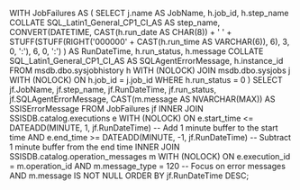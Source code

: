 WITH JobFailures AS (
    SELECT 
        j.name AS JobName,
        h.job_id,
        h.step_name COLLATE SQL_Latin1_General_CP1_CI_AS AS step_name,
        CONVERT(DATETIME, 
            CAST(h.run_date AS CHAR(8)) + ' ' + 
            STUFF(STUFF(RIGHT('000000' + CAST(h.run_time AS VARCHAR(6)), 6), 3, 0, ':'), 6, 0, ':')
        ) AS RunDateTime,
        h.run_status,
        h.message COLLATE SQL_Latin1_General_CP1_CI_AS AS SQLAgentErrorMessage,
        h.instance_id
    FROM msdb.dbo.sysjobhistory h WITH (NOLOCK)
    JOIN msdb.dbo.sysjobs j WITH (NOLOCK) ON h.job_id = j.job_id
    WHERE h.run_status = 0
)
SELECT 
    jf.JobName,
    jf.step_name,
    jf.RunDateTime,
    jf.run_status,
    jf.SQLAgentErrorMessage,
    CAST(m.message AS NVARCHAR(MAX)) AS SSISErrorMessage
FROM JobFailures jf
INNER JOIN SSISDB.catalog.executions e WITH (NOLOCK)
    ON e.start_time <= DATEADD(MINUTE, 1, jf.RunDateTime)  -- Add 1 minute buffer to the start time
    AND e.end_time >= DATEADD(MINUTE, -1, jf.RunDateTime)  -- Subtract 1 minute buffer from the end time
INNER JOIN SSISDB.catalog.operation_messages m WITH (NOLOCK)
    ON e.execution_id = m.operation_id
    AND m.message_type = 120  -- Focus on error messages
    AND m.message IS NOT NULL
ORDER BY jf.RunDateTime DESC;